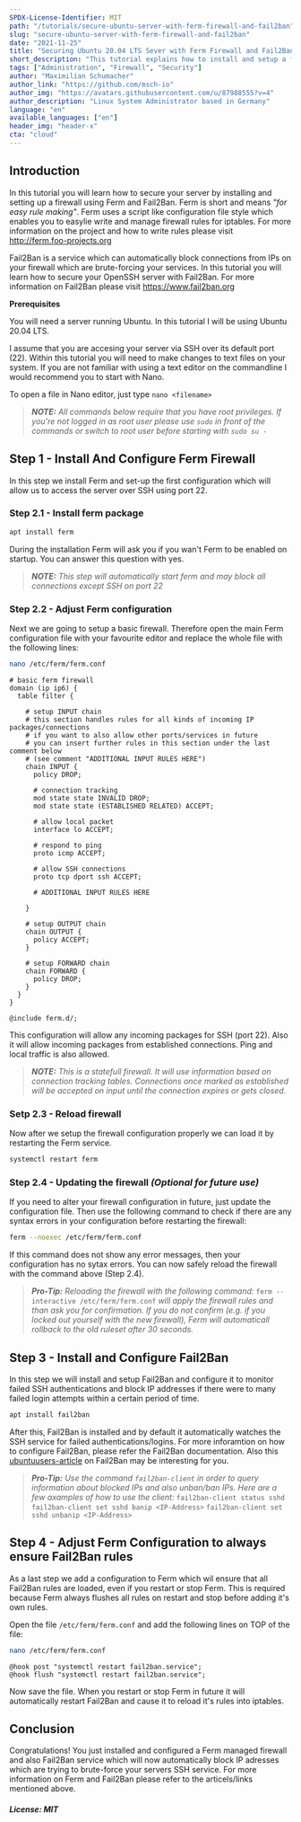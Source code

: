 ```yaml
---
SPDX-License-Identifier: MIT
path: "/tutorials/secure-ubuntu-server-with-ferm-firewall-and-fail2ban"
slug: "secure-ubuntu-server-with-ferm-firewall-and-fail2ban"
date: "2021-11-25"
title: "Securing Ubuntu 20.04 LTS Sever with Ferm Firewall and Fail2Ban"
short_description: "This tutorial explains how to install and setup a ferm firewall and fail2ban"
tags: ["Administration", "Firewall", "Security"]
author: "Maximilian Schumacher"
author_link: "https://github.com/msch-io"
author_img: "https://avatars.githubusercontent.com/u/87988555?v=4"
author_description: "Linux System Administrator based in Germany"
language: "en"
available_languages: ["en"]
header_img: "header-x"
cta: "cloud"
---
```


## Introduction

In this tutorial you will learn how to secure your server by installing and setting up a firewall using Ferm and Fail2Ban. Ferm is short and means *"for easy rule making"*.
Ferm uses a script like configuration file style which enables you to easylie write and manage firewall rules for iptables. For more information on the project and how to write rules please visit http://ferm.foo-projects.org

Fail2Ban is a service which can automatically block connections from IPs on your firewall which are brute-forcing your services. In this tutorial you will learn how to secure your OpenSSH server with Fail2Ban. For more information on Fail2Ban please visit https://www.fail2ban.org

**Prerequisites**

You will need a server running Ubuntu. In this tutorial I will be using Ubuntu 20.04 LTS.

I assume that you are accesing your server via SSH over its default port (22). Within this tutorial you will need to make changes to text files on your system. If you are not familiar with using a text editor on the commandline I would recommend you to start with Nano.

To open a file in Nano editor, just type `nano <filename>`

> _**NOTE:** All commands below require that you have root privileges. If you're not logged in as root user please use `sudo` in front of the commands or switch to root user before starting with `sudo su -`_

## Step 1 - Install And Configure Ferm Firewall

In this step we install Ferm and set-up the first configuration which will allow us to access the server over SSH using port 22.

### Step 2.1 - Install ferm package

```bash
apt install ferm
```

During the installation Ferm will ask you if you wan't Ferm to be enabled on startup. You can answer this question with yes.

> _**NOTE:** This step will automatically start ferm and may block all connections except SSH on port 22_ 

### Step 2.2 - Adjust Ferm configuration

Next we are going to setup a basic firewall. Therefore open the main Ferm configuration file with your favourite editor and replace the whole file with the following lines:

```bash
nano /etc/ferm/ferm.conf
```

```
# basic ferm firewall
domain (ip ip6) {
  table filter {

    # setup INPUT chain
    # this section handles rules for all kinds of incoming IP packages/connections
    # if you want to also allow other ports/services in future
    # you can insert further rules in this section under the last comment below 
    # (see comment "ADDITIONAL INPUT RULES HERE")
    chain INPUT {
      policy DROP;

      # connection tracking
      mod state state INVALID DROP;
      mod state state (ESTABLISHED RELATED) ACCEPT;

      # allow local packet
      interface lo ACCEPT;

      # respond to ping
      proto icmp ACCEPT;

      # allow SSH connections
      proto tcp dport ssh ACCEPT;

      # ADDITIONAL INPUT RULES HERE
      
    }
    
    # setup OUTPUT chain
    chain OUTPUT {
      policy ACCEPT;
    }
    
    # setup FORWARD chain
    chain FORWARD {
      policy DROP;
    }
  }
}

@include ferm.d/;
```

This configuration will allow any incoming packages for SSH (port 22). Also it will allow incoming packages from established connections. Ping and local traffic is also allowed.

> _**NOTE:** This is a statefull firewall. It will use information based on connection tracking tables. Connections once marked as established will be accepted on input until the connection expires or gets closed._

### Setp 2.3 - Reload firewall

Now after we setup the firewall configuration properly we can load it by restarting the Ferm service.

```bash
systemctl restart ferm
```

### Step 2.4 - Updating the firewall _(Optional for future use)_

If you need to alter your firewall configuration in future, just update the configuration file. Then use the following command to check if there are any syntax errors in your configuration before restarting the firewall:

```bash
ferm --noexec /etc/ferm/ferm.conf
```

If this command does not show any error messages, then your configuration has no sytax errors. You can now safely reload the firewall with the command above (Step 2.4).

> _**Pro-Tip:** Reloading the firewall with the following command:_ `ferm --interactive /etc/ferm/ferm.conf` _will apply the firewall rules and than ask you for confirmation. If you do not confirm (e.g. if you locked out yourself with the new firewall), Ferm will automaticall rollback to the old ruleset after 30 seconds._

## Step 3 - Install and Configure Fail2Ban

In this step we will install and setup Fail2Ban and configure it to monitor failed SSH authentications and block IP addresses if there were to many failed login attempts within a certain period of time.

```bash
apt install fail2ban
```

After this, Fail2Ban is installed and by default it automatically watches the SSH service for failed authentications/logins. For more inforamtion on how to configure Fail2Ban, please refer the Fail2Ban documentation. Also this [ubuntuusers-article](https://wiki.ubuntuusers.de/fail2ban/) on Fail2Ban may be interesting for you.

> _**Pro-Tip:** Use the command `fail2ban-client` in order to query information about blocked IPs and also unban/ban IPs. Here are a few axamples of how to use the client:_
> `fail2ban-client status sshd`
> `fail2ban-client set sshd banip <IP-Address>`
> `fail2ban-client set sshd unbanip <IP-Address>`

## Step 4 - Adjust Ferm Configuration to always ensure Fail2Ban rules

As a last step we add a configuration to Ferm which wil ensure that all Fail2Ban rules are loaded, even if you restart or stop Ferm. This is required because Ferm always flushes all rules on restart and stop before adding it's own rules.

Open the file `/etc/ferm/ferm.conf` and add the following lines on TOP of the file:

```bash
nano /etc/ferm/ferm.conf
```

```
@hook post "systemctl restart fail2ban.service";
@hook flush "systemctl restart fail2ban.service";
```

Now save the file. When you restart or stop Ferm in future it will automatically restart Fail2Ban and cause it to reload it's rules into iptables.

## Conclusion

Congratulations! You just installed and configured a Ferm managed firewall and also Fail2Ban service which will now automatically block IP adresses which are trying to brute-force your servers SSH service. For more information on Ferm and Fail2Ban please refer to the articels/links mentioned above.

##### License: MIT

<!--

Contributor's Certificate of Origin

By making a contribution to this project, I certify that:

(a) The contribution was created in whole or in part by me and I have
    the right to submit it under the license indicated in the file; or

(b) The contribution is based upon previous work that, to the best of my
    knowledge, is covered under an appropriate license and I have the
    right under that license to submit that work with modifications,
    whether created in whole or in part by me, under the same license
    (unless I am permitted to submit under a different license), as
    indicated in the file; or

(c) The contribution was provided directly to me by some other person
    who certified (a), (b) or (c) and I have not modified it.

(d) I understand and agree that this project and the contribution are
    public and that a record of the contribution (including all personal
    information I submit with it, including my sign-off) is maintained
    indefinitely and may be redistributed consistent with this project
    or the license(s) involved.

Signed-off-by: Maximilian Schumacher <max.schumacher96@icloud.com>

-->
